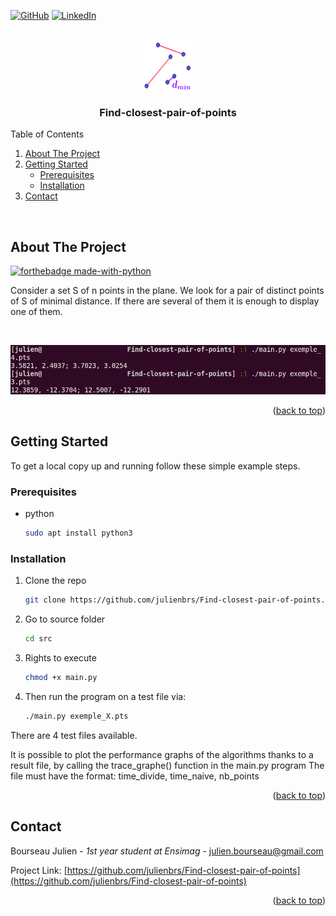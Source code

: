 <a name="readme-top"></a>
[![GitHub](https://img.shields.io/badge/github-%23121011.svg?style=for-the-badge&logo=github&logoColor=white)](https://github.com/julienbrs)
[![LinkedIn][linkedin-shield]][linkedin-url]

<!-- PROJECT LOGO -->
<br />
<div align="center">
  <a href="https://github.com/julienbrs/Find-closest-pair-of-points">
    <img src="images/logo.png" alt="Logo" width="80" height="80">
  </a>

<h3 align="center">Find-closest-pair-of-points</h3>
  </p>
</div>

<!-- TABLE OF CONTENTS -->
<summary>Table of Contents</summary>
<ol>
  <li>
    <a href="#about-the-project">About The Project</a>
  </li>
  <li>
    <a href="#getting-started">Getting Started</a>
    <ul>
      <li><a href="#prerequisites">Prerequisites</a></li>
      <li><a href="#installation">Installation</a></li>
    </ul>
  </li>
  <li><a href="#contact">Contact</a></li>
</ol>

<br />


<!-- ABOUT THE PROJECT -->
## About The Project
[![forthebadge made-with-python](http://ForTheBadge.com/images/badges/made-with-python.svg)](https://www.python.org/)

Consider a set S of n points in the plane. We look for a
pair of distinct points of S of minimal distance. If there are several of them it is enough to display one of them.

<br />

![Product Name Screen Shot](images/screen.png)


<p align="right">(<a href="#readme-top">back to top</a>)</p>



<!-- GETTING STARTED -->
## Getting Started

To get a local copy up and running follow these simple example steps.

### Prerequisites


* python
  ```sh
  sudo apt install python3
  ```

### Installation

1. Clone the repo
   ```sh
   git clone https://github.com/julienbrs/Find-closest-pair-of-points.git
   ```
3. Go to source folder
   ```sh
   cd src
   ```
3. Rights to execute
   ```sh
   chmod +x main.py
   ```
4. Then run the program on a test file via:
   ```sh
   ./main.py exemple_X.pts
   ```

There are 4 test files available.

It is possible to plot the performance graphs of the algorithms thanks to a result file, by calling the trace_graphe() function in the main.py program 
The file must have the format: time_divide, time_naive, nb_points

<p align="right">(<a href="#readme-top">back to top</a>)</p>



<!-- CONTACT -->
## Contact

Bourseau Julien - *1st year student at Ensimag* - julien.bourseau@gmail.com

Project Link: [https://github.com/julienbrs/Find-closest-pair-of-points](https://github.com/julienbrs/Find-closest-pair-of-points)

<p align="right">(<a href="#readme-top">back to top</a>)</p>


[linkedin-shield]: https://img.shields.io/badge/-LinkedIn-black.svg?style=for-the-badge&logo=linkedin&colorB=555
[linkedin-url]: https://www.linkedin.com/in/julien-bourseau-ba2239228
